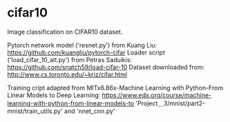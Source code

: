 # cifar10
Image classification on CIFAR10 dataset.

Pytorch network model ('resnet.py') from Kuang Liu: https://github.com/kuangliu/pytorch-cifar
Loader script ('load_cifar_10_alt.py') from Petras Saduikis: https://github.com/snatch59/load-cifar-10
Dataset downloaded from: http://www.cs.toronto.edu/~kriz/cifar.html

Training cript adapted from MITx6.86x-Machine Learning with Python-From Linear Models to Deep Learning:
https://www.edx.org/course/machine-learning-with-python-from-linear-models-to
'Project＿3/mnist/part2-mnist/train_utils.py' and 'nnet_cnn.py'
